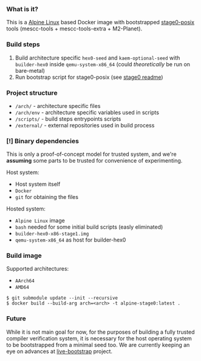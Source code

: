 ### What is it?

This is a [Alpine Linux](https://alpinelinux.org/) based Docker image with bootstrapped [stage0-posix](https://github.com/oriansj/stage0-posix) tools (mescc-tools + mescc-tools-extra + M2-Planet).

### Build steps

1. Build architecture specific `hex0-seed` and `kaem-optional-seed` with `builder-hex0` inside `qemu-system-x86_64` (could *theoretically* be run on bare-metal)
2. Run bootstrap script for stage0-posix (see [stage0 readme](https://github.com/oriansj/stage0-posix/blob/master/README.md#stage0-posix))

### Project structure

- `/arch/` - architecture specific files
- `/arch/env` - architecture specific variables used in scripts
- `/scripts/` - build steps entrypoints scripts
- `/external/` - external repositories used in build process

### [!] Binary dependencies

This is only a proof-of-concept model for trusted system, and we're **assuming** some parts to be trusted for convenience of experimenting.

Host system:
- Host system itself
- `Docker`
- `git` for obtaining the files 

Hosted system:
- `Alpine Linux` image
- `bash` needed for some initial build scripts (easly eliminated)
- `builder-hex0-x86-stage1.img` 
- `qemu-system-x86_64` as host for builder-hex0

### Build image

Supported architectures:
- `AArch64`
- `AMD64`

```console
$ git submodule update --init --recursive
$ docker build --build-arg arch=<arch> -t alpine-stage0:latest .
```

### Future

While it is not main goal for now, for the purposes of building a fully trusted compiler verification system, it is necessary for the host operating system to be bootstrapped from a minimal seed too. We are currently keeping an eye on advances at [live-bootstrap](https://github.com/fosslinux/live-bootstrap) project.
